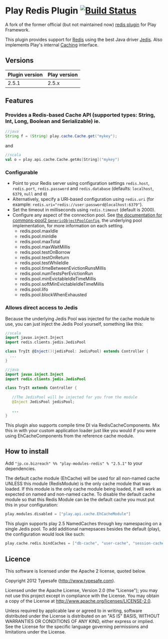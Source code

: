 # Play Redis Plugin [![Build Status](https://travis-ci.org/bizreach/play-redis.svg?branch=master)](https://travis-ci.org/bizreach/play-redis)

A fork of the former official (but not maintained now) [redis plugin](https://github.com/playframework/play-plugins/tree/master/redis) for Play Framework.

This plugin provides support for [Redis](http://redis.io/) using the best Java driver [Jedis](https://github.com/xetorthio/jedis). Also implements Play's internal [Caching](https://github.com/playframework/Play20/blob/master/framework/src/play/src/main/scala/play/api/cache/Cache.scala#L9) interface.

## Versions

|Plugin version  |Play version   |
|----------------|---------------|
|2.5.1           |2.5.x          |

## Features

### Provides a Redis-based Cache API (supported types: String, Int, Long, Boolean and Serializable) ie.

```java
//java
String f = (String) play.cache.Cache.get("mykey");
```

and 

```scala
//scala
val o = play.api.cache.Cache.getAs[String]("mykey")
```

### Configurable

- Point to your Redis server using configuration settings  `redis.host`, `redis.port`,  `redis.password` and `redis.database` (defaults: `localhost`, `6379`, `null` and `0`)
- Alternatively, specify a URI-based configuration using `redis.uri` (for example: `redis.uri="redis://user:password@localhost:6379"`).
- Set the timeout in milliseconds using `redis.timeout` (default is 2000).
- Configure any aspect of the connection pool. See [the documentation for commons-pool2 `GenericObjectPoolConfig`](https://commons.apache.org/proper/commons-pool/apidocs/org/apache/commons/pool2/impl/GenericObjectPoolConfig.html), the underlying pool implementation, for more information on each setting.
  - redis.pool.maxIdle
  - redis.pool.minIdle
  - redis.pool.maxTotal
  - redis.pool.maxWaitMillis
  - redis.pool.testOnBorrow
  - redis.pool.testOnReturn
  - redis.pool.testWhileIdle
  - redis.pool.timeBetweenEvictionRunsMillis
  - redis.pool.numTestsPerEvictionRun
  - redis.pool.minEvictableIdleTimeMillis
  - redis.pool.softMinEvictableIdleTimeMillis
  - redis.pool.lifo
  - redis.pool.blockWhenExhausted

### Allows direct access to Jedis

Because the underlying Jedis Pool was injected for the cache module to use, you can just inject the Jedis Pool yourself, something like this:

```scala
//scala
import javax.inject.Inject
import redis.clients.jedis.JedisPool

class TryIt @Inject()(jedisPool: JedisPool) extends Controller {
  ...
}
```

```java
//java
import javax.inject.Inject
import redis.clients.jedis.JedisPool

class TryIt extends Controller {
   
   //The JedisPool will be injected for you from the module
   @Inject JedisPool jedisPool;

   ...
}
```

This plugin also supports compile time DI via RedisCacheComponents. Mix this in with your custom application loader just like you would if you were using EhCacheComponents from the reference cache module.

## How to install

Add `"jp.co.bizreach" %% "play-modules-redis" % "2.5.1"` to your dependencies.

The default cache module (EhCache) will be used for all non-named cache UNLESS this module (RedisModule) is the only cache module that was loaded. If this module is the only cache module being loaded, it will work as expected on named and non-named cache. To disable the default cache module so that this Redis Module can be the default cache you must put this in your configuration:

 ```scala
 play.modules.disabled = ["play.api.cache.EhCacheModule"]
 ```

This plugin supports play 2.5 NamedCaches through key namespacing on a single Jedis pool. To add additional namepsaces besides the default (play), the configuration would look like such:

 ```scala
 play.cache.redis.bindCaches = ["db-cache", "user-cache", "session-cache"]
 ```
 
## Licence

This software is licensed under the Apache 2 license, quoted below.

Copyright 2012 Typesafe (http://www.typesafe.com).

Licensed under the Apache License, Version 2.0 (the "License"); you may not use this project except in compliance with the License. You may obtain a copy of the License at http://www.apache.org/licenses/LICENSE-2.0.

Unless required by applicable law or agreed to in writing, software distributed under the License is distributed on an "AS IS" BASIS, WITHOUT WARRANTIES OR CONDITIONS OF ANY KIND, either express or implied. See the License for the specific language governing permissions and limitations under the License.
